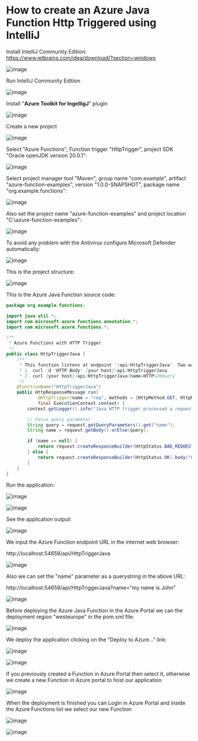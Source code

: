 # How to create an Azure Java Function Http Triggered using IntelliJ

Install IntelliJ Community Edition: https://www.jetbrains.com/idea/download/?section=windows

![image](https://github.com/luiscoco/Azure_Java_Function_Http_Triggered_using_IntelliJ/assets/32194879/e6a2ac02-bef0-4756-bba2-f1ad21fabab5)

Run IntelliJ Community Edition

![image](https://github.com/luiscoco/Azure_Java_Function_Http_Triggered_using_IntelliJ/assets/32194879/c46f9f98-101c-432d-97bd-5f74ad0e38fa)

Install "**Azure Toolkit for IngelligJ**" plugin

![image](https://github.com/luiscoco/Azure_Java_Function_Http_Triggered_using_IntelliJ/assets/32194879/d9bdeb67-925f-4a77-92a1-f55391154e72)

Create a new project

![image](https://github.com/luiscoco/Azure_Java_Function_Http_Triggered_using_IntelliJ/assets/32194879/b6052ef5-5d00-42a9-aa07-4850902a77e6)

Select "Azure Functions", Function trigger "HttpTrigger", project SDK "Oracle openJDK version 20.0.1": 

![image](https://github.com/luiscoco/Azure_Java_Function_Http_Triggered_using_IntelliJ/assets/32194879/220f1e2f-3784-4069-8ecd-3f8bd69a41da)

Select project manager tool "Maven", group name "com.example", artifact "azure-function-examples", version "1.0.0-SNAPSHOT", package name "org.example.functions":

![image](https://github.com/luiscoco/Azure_Java_Function_Http_Triggered_using_IntelliJ/assets/32194879/171f1b99-35fb-45fc-a4c2-f129afa7f1a7)

Also set the project name "azure-function-examples" and project location "C:\\azure-function-examples":

![image](https://github.com/luiscoco/Azure_Java_Function_Http_Triggered_using_IntelliJ/assets/32194879/e0432c12-b6f4-45f5-95f1-5359255c2842)

To avoid any problem with the Antivirus configure Microsoft Defender automatically:

![image](https://github.com/luiscoco/Azure_Java_Function_Http_Triggered_using_IntelliJ/assets/32194879/5623fd13-7c09-4fb9-8fc9-eadd41ab8a93)

This is the project structure:

![image](https://github.com/luiscoco/Azure_Java_Function_Http_Triggered_using_IntelliJ/assets/32194879/e0d8ad65-6480-40a5-b07a-ea2417857a2e)

This is the Azure Java Function source code:

```java
package org.example.functions;

import java.util.*;
import com.microsoft.azure.functions.annotation.*;
import com.microsoft.azure.functions.*;

/**
 * Azure Functions with HTTP Trigger.
 */
public class HttpTriggerJava {
    /**
     * This function listens at endpoint "/api/HttpTriggerJava". Two ways to invoke it using "curl" command in bash:
     * 1. curl -d "HTTP Body" {your host}/api/HttpTriggerJava
     * 2. curl {your host}/api/HttpTriggerJava?name=HTTP%20Query
     */
    @FunctionName("HttpTriggerJava")
    public HttpResponseMessage run(
            @HttpTrigger(name = "req", methods = {HttpMethod.GET, HttpMethod.POST}, authLevel = AuthorizationLevel.FUNCTION) HttpRequestMessage<Optional<String>> request,
            final ExecutionContext context) {
        context.getLogger().info("Java HTTP trigger processed a request.");

        // Parse query parameter
        String query = request.getQueryParameters().get("name");
        String name = request.getBody().orElse(query);

        if (name == null) {
            return request.createResponseBuilder(HttpStatus.BAD_REQUEST).body("Please pass a name on the query string or in the request body").build();
        } else {
            return request.createResponseBuilder(HttpStatus.OK).body("Hello, " + name).build();
        }
    }
}
```

Run the application: 

![image](https://github.com/luiscoco/Azure_Java_Function_Http_Triggered_using_IntelliJ/assets/32194879/66e30920-41ca-45b4-b0b4-d901f5947db1)

![image](https://github.com/luiscoco/Azure_Java_Function_Http_Triggered_using_IntelliJ/assets/32194879/e32ddd5e-9f61-4f3b-8363-5dc38e308b44)

See the application output:

![image](https://github.com/luiscoco/Azure_Java_Function_Http_Triggered_using_IntelliJ/assets/32194879/80e4c1e1-26e0-44d6-8789-96e1e6c1b499)

We input the Azure Function endpoint URL in the internet web browser:

http://localhost:54658/api/HttpTriggerJava

![image](https://github.com/luiscoco/Azure_Java_Function_Http_Triggered_using_IntelliJ/assets/32194879/f9543a97-507f-4427-9de4-f9f895040379)

Also we can set the "name" parameter as a querystring in the above URL:

http://localhost:54658/api/HttpTriggerJava?name="my name is John"

![image](https://github.com/luiscoco/Azure_Java_Function_Http_Triggered_using_IntelliJ/assets/32194879/90ced6d9-0dd2-4159-841e-c5fa4e845706)

Before deploying the Azure Java Function in the Azure Portal we can the deployment region "westeurope" in the pom.xml file:

![image](https://github.com/luiscoco/Azure_Java_Function_Http_Triggered_using_IntelliJ/assets/32194879/1df71225-744d-41ca-9793-324d0ba02748)

We deploy the application clicking on the "Deploy to Azure..." link:

![image](https://github.com/luiscoco/Azure_Java_Function_Http_Triggered_using_IntelliJ/assets/32194879/16bd645a-b47e-402c-920c-cf239be5c360)

![image](https://github.com/luiscoco/Azure_Java_Function_Http_Triggered_using_IntelliJ/assets/32194879/4676085e-3aae-4f70-88c7-4960699d6329)

If you previously created a Function in Azure Portal then select it, otherwise we create a new Function in Azure portal to host our application 

![image](https://github.com/luiscoco/Azure_Java_Function_Http_Triggered_using_IntelliJ/assets/32194879/97cd3108-825c-471c-8f18-242b23854a41)

When the deployment is finished you can Login in Azure Portal and inside the Azure Functions list we select our new Function

![image](https://github.com/luiscoco/Azure_Java_Function_Http_Triggered_using_IntelliJ/assets/32194879/5bfac552-5864-463c-b268-6e5f22cb2fab)

![image](https://github.com/luiscoco/Azure_Java_Function_Http_Triggered_using_IntelliJ/assets/32194879/a832260c-8c54-44ee-9f10-eaa61a57c885)



